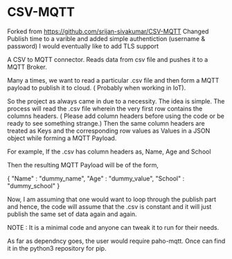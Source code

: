 # CSV-MQTT
Forked from https://github.com/srijan-sivakumar/CSV-MQTT
Changed Publish time to a varible and added simple authentiction (username & password) 
I would eventually like to add TLS support 

A CSV to MQTT connector. Reads data from csv file and pushes it to a MQTT Broker.


Many a times, we want to read a particular .csv file and then form a MQTT payload to publish it to cloud. ( Probably when working in IoT).

So the project as always came in due to a necessity. The idea is simple. The process will read the .csv file wherein the very first row contains the columns headers. ( Please add column headers before using the code or be ready to see something strange.)
Then the same column headers are treated as Keys and the corresponding row values as Values in a JSON object while forming a MQTT Payload.

For example, If the .csv has column headers as, 
Name, Age and School

Then the resulting MQTT Payload will be of the form,

{
  "Name" : "dummy_name",
  "Age" : "dummy_value",
  "School" : "dummy_school"
}

Now, I am assuming that one would want to loop through the publish part and hence, the code will assume that the .csv is constant and it will just publish the same set of data again and again.

NOTE : It is a minimal code and anyone can tweak it to run for their needs.

As far as dependncy goes, the user would require paho-mqtt. Once can find it in the python3 repository for pip.
